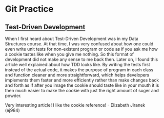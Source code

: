 # Git Practice

## [Test-Driven Development](https://developer.ibm.com/articles/5-steps-of-test-driven-development)

When I first heard about Test-Driven Development was in my Data Structures course. At that time, I was very confused about how one could even write unit tests for non-existent program or code as if you ask me how a cookie tastes like when you give me nothing. So this format of development did not make any sense to me back then. Later on, I found this article well explained about how TDD looks like. By writing the tests first instead of the actual code, it makes the purpose of program in each class and function cleaner and more straightforward, which helps developers implements them faster and more efficiently rather than make changes back and forth as if after you image the cookie should taste like in your mouth it is then much easier to make the cookie with just the right amount of suger and powder.

Very interesting article! I like the cookie reference! - Elizabeth Jiranek (ej984)